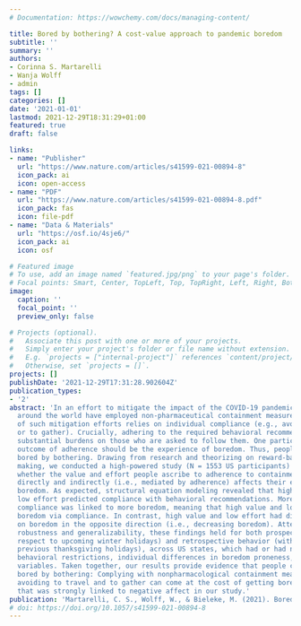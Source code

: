 ```yaml
---
# Documentation: https://wowchemy.com/docs/managing-content/

title: Bored by bothering? A cost-value approach to pandemic boredom
subtitle: ''
summary: ''
authors:
- Corinna S. Martarelli
- Wanja Wolff
- admin
tags: []
categories: []
date: '2021-01-01'
lastmod: 2021-12-29T18:31:29+01:00
featured: true
draft: false

links:
- name: "Publisher"
  url: "https://www.nature.com/articles/s41599-021-00894-8"
  icon_pack: ai
  icon: open-access
- name: "PDF"
  url: "https://www.nature.com/articles/s41599-021-00894-8.pdf"
  icon_pack: fas
  icon: file-pdf
- name: "Data & Materials"
  url: "https://osf.io/4sje6/"
  icon_pack: ai
  icon: osf

# Featured image
# To use, add an image named `featured.jpg/png` to your page's folder.
# Focal points: Smart, Center, TopLeft, Top, TopRight, Left, Right, BottomLeft, Bottom, BottomRight.
image:
  caption: ''
  focal_point: ''
  preview_only: false

# Projects (optional).
#   Associate this post with one or more of your projects.
#   Simply enter your project's folder or file name without extension.
#   E.g. `projects = ["internal-project"]` references `content/project/deep-learning/index.md`.
#   Otherwise, set `projects = []`.
projects: []
publishDate: '2021-12-29T17:31:28.902604Z'
publication_types:
- '2'
abstract: 'In an effort to mitigate the impact of the COVID-19 pandemic, countries
  around the world have employed non-pharmaceutical containment measures. The effectiveness
  of such mitigation efforts relies on individual compliance (e.g., avoiding to travel
  or to gather). Crucially, adhering to the required behavioral recommendations places
  substantial burdens on those who are asked to follow them. One particularly likely
  outcome of adherence should be the experience of boredom. Thus, people might get
  bored by bothering. Drawing from research and theorizing on reward-based decision
  making, we conducted a high-powered study (N = 1553 US participants) to investigate
  whether the value and effort people ascribe to adherence to containment measures
  directly and indirectly (i.e., mediated by adherence) affects their experience of
  boredom. As expected, structural equation modeling revealed that high value and
  low effort predicted compliance with behavioral recommendations. Moreover, higher
  compliance was linked to more boredom, meaning that high value and low effort increased
  boredom via compliance. In contrast, high value and low effort had direct effects
  on boredom in the opposite direction (i.e., decreasing boredom). Attesting to their
  robustness and generalizability, these findings held for both prospective (with
  respect to upcoming winter holidays) and retrospective behavior (with respect to
  previous thanksgiving holidays), across US states, which had or had not enforced
  behavioral restrictions, individual differences in boredom proneness, and demographic
  variables. Taken together, our results provide evidence that people can indeed get
  bored by bothering: Complying with nonpharmacological containment measures like
  avoiding to travel and to gather can come at the cost of getting bored, an experience
  that was strongly linked to negative affect in our study.'
publication: 'Martarelli, C. S., Wolff, W., & Bieleke, M. (2021). Bored by bothering? A cost-value approach to pandemic boredom. Humanities and Social Sciences Communications, 8, 218. https://doi.org/10.1057/s41599-021-00894-8'
# doi: https://doi.org/10.1057/s41599-021-00894-8
---
```

